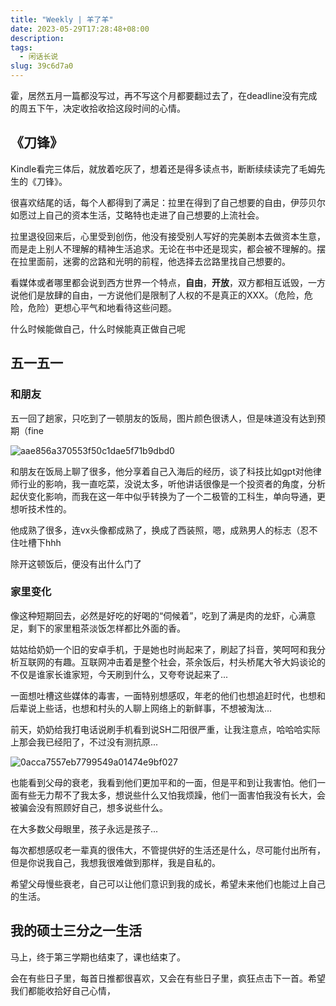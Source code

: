 ```yaml
---
title: "Weekly | 羊了羊"
date: 2023-05-29T17:28:48+08:00
description: 
tags:
  - 闲话长说
slug: 39c6d7a0
---
```


霍，居然五月一篇都没写过，再不写这个月都要翻过去了，在deadline没有完成的周五下午，决定收拾收拾这段时间的心情。

## 《刀锋》

Kindle看完三体后，就放着吃灰了，想着还是得多读点书，断断续续读完了毛姆先生的《刀锋》。

很喜欢结尾的话，每个人都得到了满足：拉里在得到了自己想要的自由，伊莎贝尔如愿过上自己的资本生活，艾略特也走进了自己想要的上流社会。

拉里退役回来后，心里受到创伤，他没有接受别人写好的完美剧本去做资本生意，而是走上别人不理解的精神生活追求。无论在书中还是现实，都会被不理解的。摆在拉里面前，迷雾的岔路和光明的前程，他选择去岔路里找自己想要的。

看媒体或者哪里都会说到西方世界一个特点，**自由**，**开放**，双方都相互诋毁，一方说他们是放肆的自由，一方说他们是限制了人权的不是真正的XXX。（危险，危险，危险）更想心平气和地看待这些问题。

什么时候能做自己，什么时候能真正做自己呢

## 五一五一

### 和朋友

五一回了趟家，只吃到了一顿朋友的饭局，图片颜色很诱人，但是味道没有达到预期（fine

![aae856a370553f50c1dae5f71b9dbd0](https://bu.dusays.com/2023/05/19/64673658e6455.jpg)

和朋友在饭局上聊了很多，他分享着自己入海后的经历，谈了科技比如gpt对他律师行业的影响，我一直吃菜，没说太多，听他讲话很像是一个投资者的角度，分析起伏变化影响，而我在这一年中似乎转换为了一个二极管的工科生，单向导通，更想听技术性的。

他成熟了很多，连vx头像都成熟了，换成了西装照，嗯，成熟男人的标志（忍不住吐槽下hhh

除开这顿饭后，便没有出什么门了

### 家里变化

像这种短期回去，必然是好吃的好喝的“伺候着”，吃到了满是肉的龙虾，心满意足，剩下的家里粗茶淡饭怎样都比外面的香。

姑姑给奶奶一个旧的安卓手机，于是她也时尚起来了，刷起了抖音，笑呵呵和我分析互联网的有趣。互联网冲击着是整个社会，茶余饭后，村头桥尾大爷大妈谈论的不仅是谁家长谁家短，今天刷到什么，又夸夸说起来了...

一面想吐槽这些媒体的毒害，一面特别想感叹，年老的他们也想追赶时代，也想和后辈说上些话，也想和村头的人聊上网络上的新鲜事，不想被淘汰...

前天，奶奶给我打电话说刷手机看到说SH二阳很严重，让我注意点，哈哈哈实际上那会我已经阳了，不过没有测抗原...

![0acca7557eb7799549a01474e9bf027](https://bu.dusays.com/2023/05/19/6467397686343.jpg)

也能看到父母的衰老，我看到他们更加平和的一面，但是平和到让我害怕。他们一面有些无力帮不了我太多，想说些什么又怕我烦躁，他们一面害怕我没有长大，会被骗会没有照顾好自己，想多说些什么。

在大多数父母眼里，孩子永远是孩子...

每次都想感叹老一辈真的很伟大，不管提供好的生活还是什么，尽可能付出所有，但是你说我自己，我想我很难做到那样，我是自私的。

希望父母慢些衰老，自己可以让他们意识到我的成长，希望未来他们也能过上自己的生活。

## 我的硕士三分之一生活

马上，终于第三学期也结束了，课也结束了。





会在有些日子里，每首日推都很喜欢，又会在有些日子里，疯狂点击下一首。希望我们都能收拾好自己心情，





